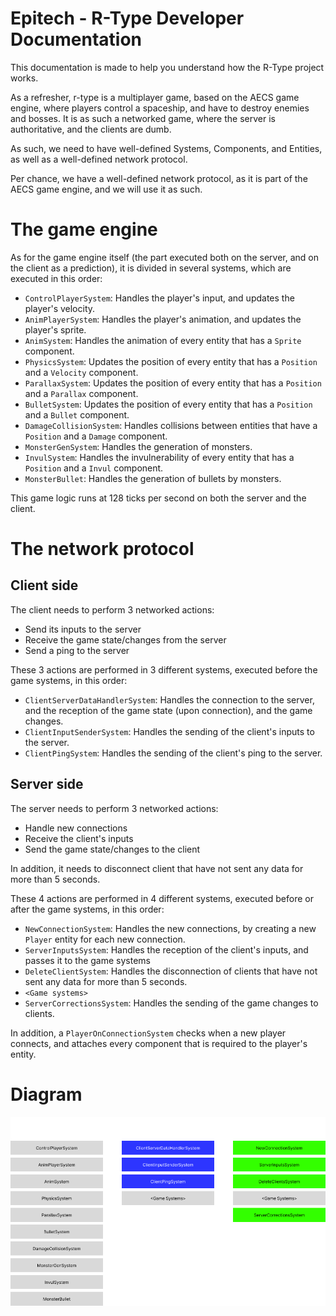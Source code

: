 # Epitech - R-Type Developer Documentation

This documentation is made to help you understand how the R-Type project works.

As a refresher, r-type is a multiplayer game, based on the AECS game engine, where players control a spaceship,
and have to destroy enemies and bosses. It is as such a networked game, where the server is authoritative, and the clients are dumb.

As such, we need to have well-defined Systems, Components, and Entities, as well as a well-defined network protocol.

Per chance, we have a well-defined network protocol, as it is part of the AECS game engine, and we will use it as such.

# The game engine

As for the game engine itself (the part executed both on the server, and on the client as a prediction), it is divided
in several systems, which are executed in this order:

- `ControlPlayerSystem`: Handles the player's input, and updates the player's velocity.
- `AnimPlayerSystem`: Handles the player's animation, and updates the player's sprite.
- `AnimSystem`: Handles the animation of every entity that has a `Sprite` component.
- `PhysicsSystem`: Updates the position of every entity that has a `Position` and a `Velocity` component.
- `ParallaxSystem`: Updates the position of every entity that has a `Position` and a `Parallax` component.
- `BulletSystem`: Updates the position of every entity that has a `Position` and a `Bullet` component.
- `DamageCollisionSystem`: Handles collisions between entities that have a `Position` and a `Damage` component.
- `MonsterGenSystem`: Handles the generation of monsters.
- `InvulSystem`: Handles the invulnerability of every entity that has a `Position` and a `Invul` component.
- `MonsterBullet`: Handles the generation of bullets by monsters.

This game logic runs at 128 ticks per second on both the server and the client.

# The network protocol

## Client side

The client needs to perform 3 networked actions:

- Send its inputs to the server
- Receive the game state/changes from the server
- Send a ping to the server

These 3 actions are performed in 3 different systems, executed before the game systems, in this order:

- `ClientServerDataHandlerSystem`: Handles the connection to the server, and the reception of the game state (upon connection), and the game changes.
- `ClientInputSenderSystem`: Handles the sending of the client's inputs to the server.
- `ClientPingSystem`: Handles the sending of the client's ping to the server.

## Server side

The server needs to perform 3 networked actions:

- Handle new connections
- Receive the client's inputs
- Send the game state/changes to the client

In addition, it needs to disconnect client that have not sent any data for more than 5 seconds.

These 4 actions are performed in 4 different systems, executed before or after the game systems, in this order:

- `NewConnectionSystem`: Handles the new connections, by creating a new `Player` entity for each new connection.
- `ServerInputsSystem`: Handles the reception of the client's inputs, and passes it to the game systems
- `DeleteClientSystem`: Handles the disconnection of clients that have not sent any data for more than 5 seconds.
- `<Game systems>`
- `ServerCorrectionsSystem`: Handles the sending of the game changes to clients.

In addition, a `PlayerOnConnectionSystem` checks when a new player connects, and attaches every component that is required to the player's entity.

# Diagram

![Diagram](../images/systems.png)
